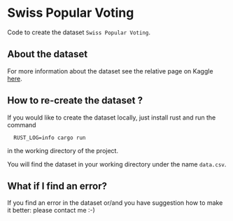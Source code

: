 # Swiss Popular Voting

Code to create the dataset `Swiss Popular Voting`.

## About the dataset

For more information about the dataset see the relative page on Kaggle [here](link).

## How to re-create the dataset ?

If you would like to create the dataset locally, just install rust and run the command

```text
  RUST_LOG=info cargo run
```
in the working directory of the project.

You will find the dataset in your working directory under the name `data.csv`.
## What if I find an error?

If you find an error in the dataset or/and you have suggestion how to make it better: please contact me :-)
